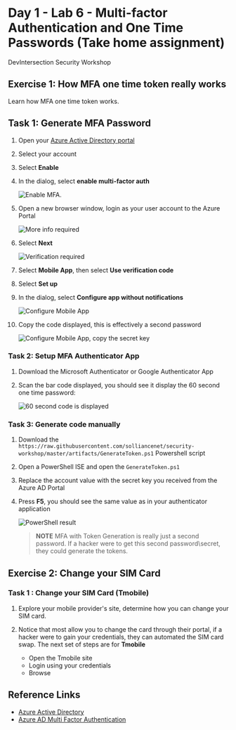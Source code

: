 # Day 1 - Lab 6 - Multi-factor Authentication and One Time Passwords (Take home assignment)

DevIntersection Security Workshop

## Exercise 1: How MFA one time token really works

Learn how MFA one time token works.

## Task 1: Generate MFA Password

1. Open your [Azure Active Directory portal](https://account.activedirectory.windowsazure.com/UserManagement/MultifactorVerification.aspx?BrandContextID=O365)
2. Select your account
3. Select **Enable**
4. In the dialog, select **enable multi-factor auth**

    ![Enable MFA.](media/enable-multifactor-auth.png "Enable MFA")

5. Open a new browser window, login as your user account to the Azure Portal

    ![More info required](media/more-info-required.png "More info required")

6. Select **Next**

   ![Verification required](media/additional-security-verification.png "Verification required")

7. Select **Mobile App**, then select **Use verification code**
8. Select **Set up**
9. In the dialog, select **Configure app without notifications**

    ![Configure Mobile App](media/configure-mobile-app.png "Configure Mobile App")

10. Copy the code displayed, this is effectively a second password

    ![Configure Mobile App, copy the secret key](media/configure-mobile-app-2.png "Copy the secret key")

### Task 2: Setup MFA Authenticator App

1. Download the Microsoft Authenticator or Google Authenticator App
2. Scan the bar code displayed, you should see it display the 60 second one time password:

    ![60 second code is displayed](media/google-authenticator.png "60 second code is displayed")

### Task 3: Generate code manually

1. Download the `https://raw.githubusercontent.com/solliancenet/security-workshop/master/artifacts/GenerateToken.ps1` Powershell script
2. Open a PowerShell ISE and open the `GenerateToken.ps1`
3. Replace the account value with the secret key you received from the Azure AD Portal
4. Press **F5**, you should see the same value as in your authenticator application

    ![PowerShell result](media/generate-token.png "PowerShell result is displayed")

    > **NOTE** MFA with Token Generation is really just a second password. If a hacker were to get this second password\secret, they could generate the tokens.

## Exercise 2: Change your SIM Card

### Task 1 : Change your SIM Card (Tmobile)

1. Explore your mobile provider's site, determine how you can change your SIM card.
2. Notice that most allow you to change the card through their portal, if a hacker were to gain your credentials, they can automated the SIM card swap. The next set of steps are for **Tmobile**

    - Open the Tmobile site
    - Login using your credentials
    - Browse 

## Reference Links

- [Azure Active Directory](https://docs.microsoft.com/en-us/azure/active-directory/fundamentals/active-directory-whatis)
- [Azure AD Multi Factor Authentication](https://docs.microsoft.com/en-us/azure/active-directory/authentication/concept-mfa-howitworks)
